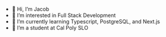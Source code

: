 - 👋 Hi, I’m Jacob
- 👀 I’m interested in Full Stack Development
- 🌱 I’m currently learning Typescript, PostgreSQL, and Next.js
- 💞️ I’m a student at Cal Poly SLO 
